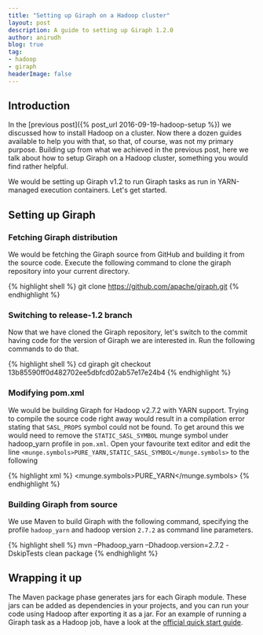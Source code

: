 ```yaml
---
title: "Setting up Giraph on a Hadoop cluster"
layout: post
description: A guide to setting up Giraph 1.2.0
author: anirudh
blog: true
tag:
- hadoop
- giraph
headerImage: false
---
```


## Introduction

In the [previous post]({% post_url 2016-09-19-hadoop-setup %}) we discussed how to install Hadoop on a cluster. Now there a dozen guides available to help you with that, so that, of course, was not my primary purpose. Building up from what we achieved in the previous post, here we talk about how to setup Giraph on a Hadoop cluster, something you would find rather helpful.

We would be setting up Giraph v1.2 to run Giraph tasks as run in YARN-managed execution
containers. Let's get started.

## Setting up Giraph

### Fetching Giraph distribution

We would be fetching the Giraph source from GitHub and building it from the source code. Execute the following command to clone the giraph repository into your current directory.

{% highlight shell %}
git clone https://github.com/apache/giraph.git
{% endhighlight %}

### Switching to release-1.2 branch

Now that we have cloned the Giraph repository, let's switch to the commit having code for the version of Giraph we are interested in. Run the following commands to do that.

{% highlight shell %}
cd giraph
git checkout 13b85590ff0d482702ee5dbfcd02ab57e17e24b4
{% endhighlight %}

### Modifying pom.xml

We would be building Giraph for Hadoop v2.7.2 with YARN support. Trying to compile the source code right away would result  in a compilation error stating that `SASL_PROPS` symbol could not be found. To get around this we would need to remove the `STATIC_SASL_SYMBOL` munge symbol under hadoop_yarn profile in `pom.xml`. Open your favourite text editor and edit the line `<munge.symbols>PURE_YARN,STATIC_SASL_SYMBOL</munge.symbols>` to the following

{% highlight xml %}
<munge.symbols>PURE_YARN</munge.symbols>
{% endhighlight %}

### Building Giraph from source

We use Maven to build Giraph with the following command, specifying the profile `hadoop_yarn` and hadoop version `2.7.2` as command line parameters.

{% highlight shell %}
mvn –Phadoop_yarn –Dhadoop.version=2.7.2 -DskipTests clean package
{% endhighlight %}

## Wrapping it up

The Maven package phase generates jars for each Giraph module. These jars can be added as dependencies in your projects, and you can run your code using Hadoop after exporting it as a jar. For an example of running a Giraph task as a Hadoop job, have a look at the [official quick start guide](http://giraph.apache.org/quick_start.html#qs_section_6).



